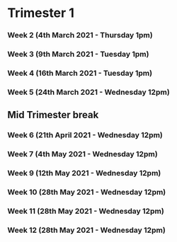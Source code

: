 # Trimester 1 
### Week 2 (4th March 2021 - Thursday 1pm)
### Week 3 (9th March 2021 - Tuesday 1pm)
### Week 4 (16th March 2021 - Tuesday 1pm)
### Week 5 (24th March 2021 - Wednesday 12pm)
## Mid Trimester break 
### Week 6 (21th April 2021 - Wednesday 12pm)
### Week 7 (4th May 2021 - Wednesday 12pm)
### Week 9 (12th May 2021 - Wednesday 12pm)
### Week 10 (28th May 2021 - Wednesday 12pm)
### Week 11 (28th May 2021 - Wednesday 12pm)
### Week 12 (28th May 2021 - Wednesday 12pm)


